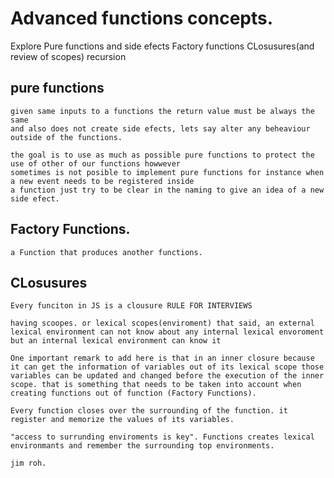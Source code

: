 # Advanced functions concepts.

  Explore Pure functions and side efects
  Factory functions
  CLosusures(and review of scopes)
  recursion

## pure functions

    given same inputs to a functions the return value must be always the same
    and also does not create side efects, lets say alter any beheaviour outside of the functions.

    the goal is to use as much as possible pure functions to protect the use of other of our functions howwever
    sometimes is not posible to implement pure functions for instance when a new event needs to be registered inside
    a function just try to be clear in the naming to give an idea of a new side efect.

## Factory Functions.

    a Function that produces another functions.

## CLosusures

    Every funciton in JS is a clousure RULE FOR INTERVIEWS

    having scoopes. or lexical scopes(enviroment) that said, an external lexical environment can not know about any internal lexical envoroment but an internal lexical environment can know it

    One important remark to add here is that in an inner closure because it can get the information of variables out of its lexical scope those variables can be updated and changed before the execution of the inner scope. that is something that needs to be taken into account when creating functions out of function (Factory Functions).

    Every function closes over the surrounding of the function. it register and memorize the values of its variables.

    "access to surrunding enviroments is key". Functions creates lexical environmants and remember the surrounding top environments.

    jim roh.
